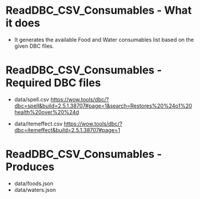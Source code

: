# ReadDBC_CSV_Consumables - What it does
* It generates the available Food and Water consumables list based on the given DBC files.

# ReadDBC_CSV_Consumables - Required DBC files
* data/spell.csv
https://wow.tools/dbc/?dbc=spell&build=2.5.1.38707#page=1&search=Restores%20%24o1%20health%20over%20%24d

* data/itemeffect.csv
https://wow.tools/dbc/?dbc=itemeffect&build=2.5.1.38707#page=1

# ReadDBC_CSV_Consumables - Produces
* data/foods.json
* data/waters.json